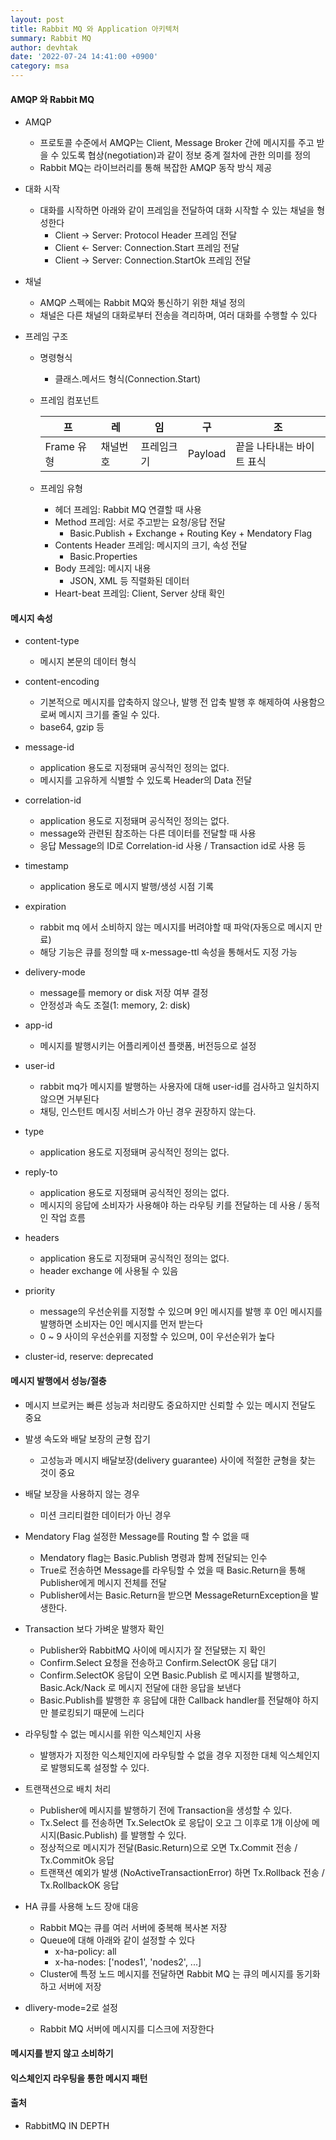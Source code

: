 ```yaml
---
layout: post
title: Rabbit MQ 와 Application 아키텍처
summary: Rabbit MQ
author: devhtak
date: '2022-07-24 14:41:00 +0900'
category: msa
---
```


#### AMQP 와 Rabbit MQ

- AMQP
  - 프로토콜 수준에서 AMQP는 Client, Message Broker 간에 메시지를 주고 받을 수 있도록 협상(negotiation)과 같이 정보 중계 절차에 관한 의미를 정의
  - Rabbit MQ는 라이브러리를 통해 복잡한 AMQP 동작 방식 제공

- 대화 시작
  - 대화를 시작하면 아래와 같이 프레임을 전달하여 대화 시작할 수 있는 채널을 형성한다
    - Client -> Server: Protocol Header 프레임 전달
    - Client <- Server: Connection.Start 프레임 전달
    - Client -> Server: Connection.StartOk 프레임 전달
- 채널
  - AMQP 스펙에는 Rabbit MQ와 통신하기 위한 채널 정의
  - 채널은 다른 채널의 대화로부터 전송을 격리하며, 여러 대화를 수행할 수 있다

- 프레임 구조
  - 명령형식
    - 클래스.메서드 형식(Connection.Start)
  - 프레임 컴포넌트
  
    |프|레|임|구|조|
    |---|---|---|---|---|
    |Frame 유형|채널번호|프레임크기| Payload |끝을 나타내는 바이트 표식|
  
  - 프레임 유형
    - 헤더 프레임: Rabbit MQ 연결할 때 사용
    - Method 프레임: 서로 주고받는 요청/응답 전달
      - Basic.Publish + Exchange + Routing Key + Mendatory Flag
    - Contents Header 프레임: 메시지의 크기, 속성 전달
      - Basic.Properties
    - Body 프레임: 메시지 내용
      - JSON, XML 등 직렬화된 데이터
    - Heart-beat 프레임: Client, Server 상태 확인
  
#### 메시지 속성

- content-type
  - 메시지 본문의 데이터 형식

- content-encoding
  - 기본적으로 메시지를 압축하지 않으나, 발행 전 압축 발행 후 해제하여 사용함으로써 메시지 크기를 줄일 수 있다.
  - base64, gzip 등

- message-id
  - application 용도로 지정돼며 공식적인 정의는 없다.
  - 메시지를 고유하게 식별할 수 있도록 Header의 Data 전달

- correlation-id
  - application 용도로 지정돼며 공식적인 정의는 없다.
  - message와 관련된 참조하는 다른 데이터를 전달할 때 사용
  - 응답 Message의 ID로 Correlation-id 사용 / Transaction id로 사용 등

- timestamp
  - application 용도로 메시지 발행/생성 시점 기록
  
- expiration
  - rabbit mq 에서 소비하지 않는 메시지를 버려야할 때 파악(자동으로 메시지 만료)
  - 해당 기능은 큐를 정의할 때 x-message-ttl 속성을 통해서도 지정 가능
  
- delivery-mode
  - message를 memory or disk 저장 여부 결정
  - 안정성과 속도 조절(1: memory, 2: disk)
  
- app-id
  - 메시지를 발행시키는 어플리케이션 플랫폼, 버전등으로 설정

- user-id
  - rabbit mq가 메시지를 발행하는 사용자에 대해 user-id를 검사하고 일치하지 않으면 거부된다
  - 채팅, 인스턴트 메시징 서비스가 아닌 경우 권장하지 않는다.

- type
  - application 용도로 지정돼며 공식적인 정의는 없다.
  
- reply-to
  - application 용도로 지정돼며 공식적인 정의는 없다.
  - 메시지의 응답에 소비자가 사용해야 하는 라우팅 키를 전달하는 데 사용 / 동적인 작업 흐름
  
- headers
  - application 용도로 지정돼며 공식적인 정의는 없다.
  - header exchange 에 사용될 수 있음

- priority
  - message의 우선순위를 지정할 수 있으며 9인 메시지를 발행 후 0인 메시지를 발행하면 소비자는 0인 메시지를 먼저 받는다
  - 0 ~ 9 사이의 우선순위를 지정할 수 있으며, 0이 우선순위가 높다
  
- cluster-id, reserve: deprecated

#### 메시지 발행에서 성능/절충

- 메시지 브로커는 빠른 성능과 처리량도 중요하지만 신뢰할 수 있는 메시지 전달도 중요

- 발생 속도와 배달 보장의 균형 잡기
  - 고성능과 메시지 배달보장(delivery guarantee) 사이에 적절한 균형을 찾는 것이 중요

- 배달 보장을 사용하지 않는 경우
  - 미션 크리티컬한 데이터가 아닌 경우

- Mendatory Flag 설정한 Message를 Routing 할 수 없을 때
  - Mendatory flag는 Basic.Publish 명령과 함께 전달되는 인수
  - True로 전송하면 Message를 라우팅할 수 었을 때 Basic.Return을 통해 Publisher에게 메시지 전체를 전달
  - Publisher에서는 Basic.Return을 받으면 MessageReturnException을 발생한다.

- Transaction 보다 가벼운 발행자 확인
  - Publisher와 RabbitMQ 사이에 메시지가 잘 전달됐는 지 확인
  - Confirm.Select 요청을 전송하고 Confirm.SelectOK 응답 대기
  - Confirm.SelectOK 응답이 오면 Basic.Publish 로 메시지를 발행하고, Basic.Ack/Nack 로 메시지 전달에 대한 응답을 보낸다
  - Basic.Publish를 발행한 후 응답에 대한 Callback handler를 전달해야 하지만 블로킹되기 때문에 느리다

- 라우팅할 수 없는 메시시를 위한 익스체인지 사용
  - 발행자가 지정한 익스체인지에 라우팅할 수 없을 경우 지정한 대체 익스체인지로 발행되도록 설정할 수 있다.
  
- 트랜잭션으로 배치 처리
  - Publisher에 메시지를 발행하기 전에 Transaction을 생성할 수 있다.
  - Tx.Select 를 전송하면 Tx.SelectOk 로 응답이 오고 그 이후로 1개 이상에 메시지(Basic.Publish) 를 발행할 수 있다.
  - 정상적으로 메시지가 전달(Basic.Return)으로 오면 Tx.Commit 전송 / Tx.CommitOk 응답
  - 트랜잭션 예외가 발생 (NoActiveTransactionError) 하면 Tx.Rollback 전송 / Tx.RollbackOK 응답
  
- HA 큐를 사용해 노드 장애 대응
  - Rabbit MQ는 큐를 여러 서버에 중복해 복사본 저장
  - Queue에 대해 아래와 같이 설정할 수 있다
    - x-ha-policy: all
    - x-ha-nodes: ['nodes1', 'nodes2', ...]
  - Cluster에 특정 노드 메시지를 전달하면 Rabbit MQ 는 큐의 메시지를 동기화하고 서버에 저장
  
- dlivery-mode=2로 설정
  - Rabbit MQ 서버에 메시지를 디스크에 저장한다

#### 메시지를 받지 않고 소비하기

#### 익스체인지 라우팅을 통한 메시지 패턴

#### 출처
- RabbitMQ IN DEPTH
